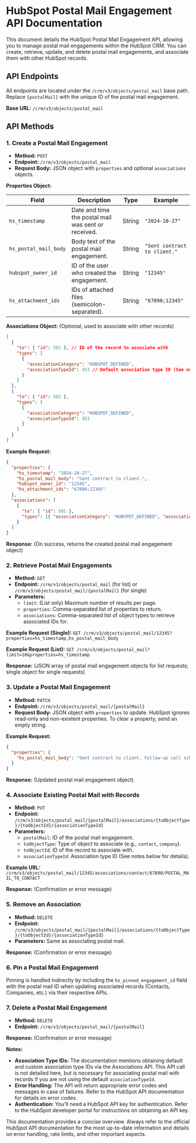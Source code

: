 # HubSpot Postal Mail Engagement API Documentation

This document details the HubSpot Postal Mail Engagement API, allowing you to manage postal mail engagements within the HubSpot CRM.  You can create, retrieve, update, and delete postal mail engagements, and associate them with other HubSpot records.

## API Endpoints

All endpoints are located under the `/crm/v3/objects/postal_mail` base path.  Replace `{postalMail}` with the unique ID of the postal mail engagement.

**Base URL:** `/crm/v3/objects/postal_mail`


## API Methods

### 1. Create a Postal Mail Engagement

* **Method:** `POST`
* **Endpoint:** `/crm/v3/objects/postal_mail`
* **Request Body:** JSON object with `properties` and optional `associations` objects.

**Properties Object:**

| Field             | Description                                                                    | Type     | Example                                    |
|----------------------|--------------------------------------------------------------------------------|----------|---------------------------------------------|
| `hs_timestamp`      | Date and time the postal mail was sent or received.                          | String   | `"2024-10-27"`                             |
| `hs_postal_mail_body` | Body text of the postal mail engagement.                                      | String   | `"Sent contract to client."`                |
| `hubspot_owner_id`   | ID of the user who created the engagement.                                    | String   | `"12345"`                                  |
| `hs_attachment_ids` | IDs of attached files (semicolon-separated).                                 | String   | `"67890;12345"`                             |


**Associations Object:**  (Optional, used to associate with other records)

```json
[
  {
    "to": { "id": 501 }, // ID of the record to associate with
    "types": [
      {
        "associationCategory": "HUBSPOT_DEFINED",
        "associationTypeId": 453 // Default association type ID (See notes below for details)
      }
    ]
  },
  {
    "to": { "id": 502 },
    "types": [
      {
        "associationCategory": "HUBSPOT_DEFINED",
        "associationTypeId": 453
      }
    ]
  }
]
```

**Example Request:**

```json
{
  "properties": {
    "hs_timestamp": "2024-10-27",
    "hs_postal_mail_body": "Sent contract to client.",
    "hubspot_owner_id": "12345",
    "hs_attachment_ids": "67890;12345"
  },
  "associations": [
    {
      "to": { "id": 501 },
      "types": [{ "associationCategory": "HUBSPOT_DEFINED", "associationTypeId": 453 }]
    }
  ]
}
```

**Response:** (On success, returns the created postal mail engagement object)


### 2. Retrieve Postal Mail Engagements

* **Method:** `GET`
* **Endpoint:** `/crm/v3/objects/postal_mail` (for list) or `/crm/v3/objects/postal_mail/{postalMail}` (for single)
* **Parameters:**
    * `limit`: (List only) Maximum number of results per page.
    * `properties`: Comma-separated list of properties to return.
    * `associations`: Comma-separated list of object types to retrieve associated IDs for.

**Example Request (Single):** `GET /crm/v3/objects/postal_mail/12345?properties=hs_timestamp,hs_postal_mail_body`

**Example Request (List):** `GET /crm/v3/objects/postal_mail?limit=10&properties=hs_timestamp`


**Response:** (JSON array of postal mail engagement objects for list requests; single object for single requests)


### 3. Update a Postal Mail Engagement

* **Method:** `PATCH`
* **Endpoint:** `/crm/v3/objects/postal_mail/{postalMail}`
* **Request Body:** JSON object with `properties` to update.  HubSpot ignores read-only and non-existent properties. To clear a property, send an empty string.

**Example Request:**

```json
{
  "properties": {
    "hs_postal_mail_body": "Sent contract to client. Follow-up call scheduled."
  }
}
```

**Response:** (Updated postal mail engagement object)


### 4. Associate Existing Postal Mail with Records

* **Method:** `PUT`
* **Endpoint:** `/crm/v3/objects/postal_mail/{postalMail}/associations/{toObjectType}/{toObjectId}/{associationTypeId}`
* **Parameters:**
    * `postalMail`: ID of the postal mail engagement.
    * `toObjectType`: Type of object to associate (e.g., `contact`, `company`).
    * `toObjectId`: ID of the record to associate with.
    * `associationTypeId`:  Association type ID (See notes below for details).

**Example URL:** `/crm/v3/objects/postal_mail/12345/associations/contact/67890/POSTAL_MAIL_TO_CONTACT`

**Response:**  (Confirmation or error message)


### 5. Remove an Association

* **Method:** `DELETE`
* **Endpoint:** `/crm/v3/objects/postal_mail/{postalMail}/associations/{toObjectType}/{toObjectId}/{associationTypeId}`
* **Parameters:** Same as associating postal mail.

**Response:** (Confirmation or error message)


### 6. Pin a Postal Mail Engagement

Pinning is handled indirectly by including the `hs_pinned_engagement_id` field with the postal mail ID when updating associated records (Contacts, Companies, etc.) via their respective APIs.


### 7. Delete a Postal Mail Engagement

* **Method:** `DELETE`
* **Endpoint:** `/crm/v3/objects/postal_mail/{postalMail}`

**Response:** (Confirmation or error message)


**Notes:**

*  **Association Type IDs:**  The documentation mentions obtaining default and custom association type IDs via the Associations API.  This API call is not detailed here, but is necessary for associating postal mail with records if you are not using the default `associationTypeId`.
* **Error Handling:**  The API will return appropriate error codes and messages in case of failures.  Refer to the HubSpot API documentation for details on error codes.
* **Authentication:**  You'll need a HubSpot API key for authentication.  Refer to the HubSpot developer portal for instructions on obtaining an API key.


This documentation provides a concise overview.  Always refer to the official HubSpot API documentation for the most up-to-date information and details on error handling, rate limits, and other important aspects.

